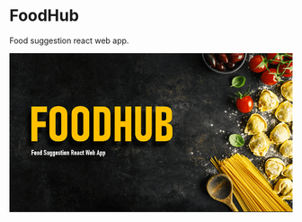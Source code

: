 # FoodHub
Food suggestion react web app.

![CoverImage](https://raw.githubusercontent.com/lebenebou/FoodHub/main/src/image/cover_img.png)